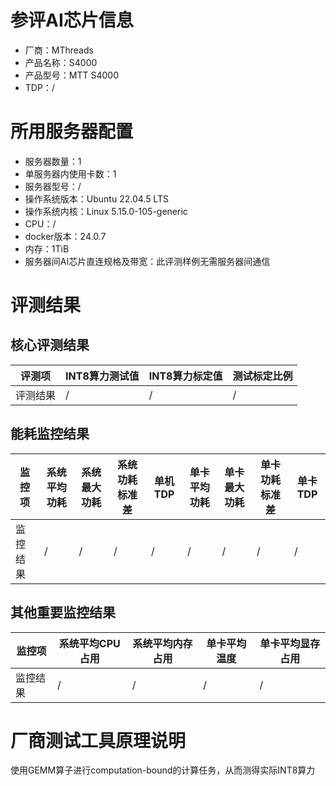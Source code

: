 # 参评AI芯片信息

* 厂商：MThreads
* 产品名称：S4000
* 产品型号：MTT S4000
* TDP：/

# 所用服务器配置

* 服务器数量：1
* 单服务器内使用卡数：1
* 服务器型号：/
* 操作系统版本：Ubuntu 22.04.5 LTS
* 操作系统内核：Linux 5.15.0-105-generic
* CPU：/
* docker版本：24.0.7
* 内存：1TiB
* 服务器间AI芯片直连规格及带宽：此评测样例无需服务器间通信

# 评测结果

## 核心评测结果

| 评测项  | INT8算力测试值   | INT8算力标定值  | 测试标定比例 |
| ---- | ----------- | ---------- | ------ |
| 评测结果 | / | / | / |

## 能耗监控结果

| 监控项  | 系统平均功耗  | 系统最大功耗  | 系统功耗标准差 | 单机TDP | 单卡平均功耗  | 单卡最大功耗 | 单卡功耗标准差 | 单卡TDP |
| ---- | ------- | ------- | ------- | ----- | ------- | ------ | ------- | ----- |
| 监控结果 | / | / | /   | /     | / | / | /  | /  |

## 其他重要监控结果

| 监控项  | 系统平均CPU占用 | 系统平均内存占用 | 单卡平均温度  | 单卡平均显存占用 |
| ---- | --------- | -------- | ------- | -------- |
| 监控结果 | /    | /   | / | /  |

# 厂商测试工具原理说明

使用GEMM算子进行computation-bound的计算任务，从而测得实际INT8算力
